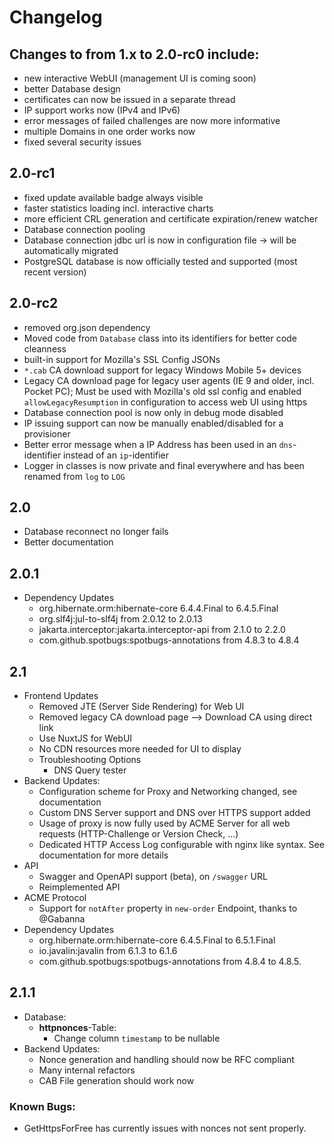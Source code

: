 # Changelog

## Changes to from 1.x to 2.0-rc0 include:

- new interactive WebUI (management UI is coming soon)
- better Database design
- certificates can now be issued in a separate thread
- IP support works now (IPv4 and IPv6)
- error messages of failed challenges are now more informative
- multiple Domains in one order works now
- fixed several security issues

## 2.0-rc1

- fixed update available badge always visible
- faster statistics loading incl. interactive charts
- more efficient CRL generation and certificate expiration/renew watcher
- Database connection pooling
- Database connection jdbc url is now in configuration file -> will be automatically migrated
- PostgreSQL database is now officially tested and supported (most recent version)

## 2.0-rc2

- removed org.json dependency
- Moved code from `Database` class into its identifiers for better code cleanness
- built-in support for Mozilla's SSL Config JSONs
- `*.cab` CA download support for legacy Windows Mobile 5+ devices
- Legacy CA download page for legacy user agents (IE 9 and older, incl. Pocket PC); Must be used with Mozilla's old ssl
  config and enabled `allowLegacyResumption` in configuration to access web UI using https
- Database connection pool is now only in debug mode disabled
- IP issuing support can now be manually enabled/disabled for a provisioner
- Better error message when a IP Address has been used in an `dns`-identifier instead of an `ip`-identifier
- Logger in classes is now private and final everywhere and has been renamed from `log` to `LOG`

## 2.0

- Database reconnect no longer fails
- Better documentation

## 2.0.1

- Dependency Updates
    - org.hibernate.orm:hibernate-core 6.4.4.Final to 6.4.5.Final
    - org.slf4j:jul-to-slf4j from 2.0.12 to 2.0.13
    - jakarta.interceptor:jakarta.interceptor-api from 2.1.0 to 2.2.0
    - com.github.spotbugs:spotbugs-annotations from 4.8.3 to 4.8.4

## 2.1

- Frontend Updates
    - Removed JTE (Server Side Rendering) for Web UI
    - Removed legacy CA download page --> Download CA using direct link
    - Use NuxtJS for WebUI
    - No CDN resources more needed for UI to display
    - Troubleshooting Options
        - DNS Query tester
- Backend Updates:
    - Configuration scheme for Proxy and Networking changed, see documentation
    - Custom DNS Server support and DNS over HTTPS support added
    - Usage of proxy is now fully used by ACME Server for all web requests (HTTP-Challenge or Version Check, ...)
    - Dedicated HTTP Access Log configurable with nginx like syntax. See documentation for more details
- API
    - Swagger and OpenAPI support (beta), on `/swagger` URL
    - Reimplemented API
- ACME Protocol
    - Support for `notAfter` property in `new-order` Endpoint, thanks to @Gabanna
- Dependency Updates
    - org.hibernate.orm:hibernate-core 6.4.5.Final to 6.5.1.Final
    - io.javalin:javalin from 6.1.3 to 6.1.6
    - com.github.spotbugs:spotbugs-annotations from 4.8.4 to 4.8.5.

## 2.1.1
- Database:
  - **httpnonces**-Table:
    - Change column `timestamp` to be nullable
- Backend Updates:
  - Nonce generation and handling should now be RFC compliant 
  - Many internal refactors
  - CAB File generation should work now

### Known Bugs:
 - GetHttpsForFree has currently issues with nonces not sent properly.

